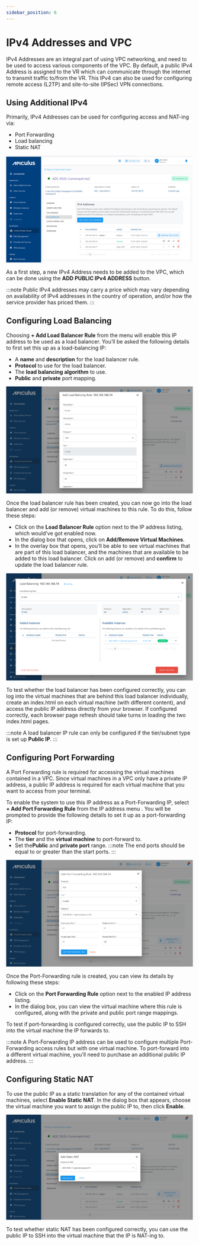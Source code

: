 ```yaml
---
sidebar_position: 6
---
```

# IPv4 Addresses and VPC

IPv4 Addresses are an integral part of using VPC networking, and need to be used to access various components of the VPC. By default, a public IPv4 Address is assigned to the VR which can communicate through the internet to transmit traffic to/from the VR. This IPv4 can also be used for configuring remote access (L2TP) and site-to-site (IPSec) VPN connections.

## Using Additional IPv4

Primarily, IPv4 Addresses can be used for configuring access and NAT-ing via:

- Port Forwarding
- Load balancing
- Static NAT

![IPv4 Addresses and VPC](img/IPv4AddressesandVPC1.png)

As a first step, a new IPv4 Address needs to be added to the VPC, which can be done using the **ADD PUBLIC IPv4 ADDRESS** button.

:::note
Public IPv4 addresses may carry a price which may vary depending on availability of IPv4 addresses in the country of operation, and/or how the service provider has priced them.
:::

## Configuring Load Balancing 

Choosing **+ Add Load Balancer Rule** from the menu will enable this IP address to be used as a load balancer. You’ll be asked the following details to first set this up as a load-balancing IP:

- A **name** and **description** for the load balancer rule.
- **Protocol** to use for the load balancer.
- The **load balancing algorithm** to use.
- **Public** and **private** port mapping.

![IPv4 Addresses and VPC](img/IPv4AddressesandVPC2.png)

Once the load balancer rule has been created, you can now go into the load balancer and add (or remove) virtual machines to this rule. To do this, follow these steps:

- Click on the **Load Balancer Rule** option next to the IP address listing, which would’ve got enabled now.
- In the dialog box that opens, click on **Add/Remove Virtual Machines**.
- In the overlay box that opens, you’ll be able to see virtual machines that are part of this load balancer, and the machines that are available to be added to this load balancer. Click on add (or remove) and **confirm** to update the load balancer rule.

![IPv4 Addresses and VPC](img/IPv4AddressesandVPC3.png)

To test whether the load balancer has been configured correctly, you can log into the virtual machines that are behind this load balancer individually, create an index.html on each virtual machine (with different content), and access the public IP address directly from your browser. If configured correctly, each browser page refresh should take turns in loading the two index.html pages.

:::note
A load balancer IP rule can only be configured if the tier/subnet type is set up **Public IP**.
:::

## Configuring Port Forwarding

A Port Forwarding rule is required for accessing the virtual machines contained in a VPC. Since virtual machines in a VPC only have a private IP address, a public IP address is required for each virtual machine that you want to access from your terminal.

To enable the system to use this IP address as a Port-Forwarding IP, select **+ Add Port Forwarding Rule** from the IP address menu . You will be prompted to provide the following details to set it up as a port-forwarding IP:

- **Protocol** for port-forwarding.
- The **tier** and the **virtual machine** to port-forward to.
- Set the**Public** and **private port** range.
  :::note
  The end ports should be equal to or greater than the start ports.
  :::

![IPv4 Addresses and VPC](img/IPv4AddressesandVPC4.png)

Once the Port-Forwarding rule is created, you can view its details by following these steps:

- Click on the **Port Forwarding Rule** option next to the enabled IP address listing.
- In the dialog box, you can view the virtual machine where this rule is configured, along with the private and public port range mappings.

To test if port-forwarding is configured correctly, use the public IP to SSH into the virtual machine the IP forwards to.

:::note
A Port-Forwarding IP address can be used to configure multiple Port-Forwarding access rules but with one virtual machine. To port-forward into a different virtual machine, you’ll need to purchase an additional public IP address.
:::
## Configuring Static NAT

To use the public IP as a static translation for any of the contained virtual machines, select **Enable Static NAT**. In the dialog box that appears, choose the virtual machine you want to assign the public IP to, then click **Enable**.

![IPv4 Addresses and VPC](img/IPv4AddressesandVPC5.png)

To test whether static NAT has been configured correctly, you can use the public IP to SSH into the virtual machine that the IP is NAT-ing to.



